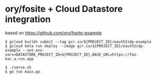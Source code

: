 # ory/fosite + Cloud Datastore integration

based on https://github.com/ory/fosite-example

```
$ gcloud builds submit --tag gcr.io/${PROJECT_ID}/oauth2idp-example
$ gcloud beta run deploy --image gcr.io/${PROJECT_ID}/oauth2idp-example --set-env-vars=DATASTORE_PROJECT_ID=${PROJECT_ID},BASE_URL=https://foo-bar.a.run.app
```

```
$ ./serve.sh
$ go run main.go
```
